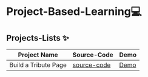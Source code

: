 #  Project-Based-Learning💻

[](https://cdn-media-2.freecodecamp.org/w1280/60599216687d62084bf6ac9e.jpg)


## Projects-Lists ✨


| Project Name | Source-Code |   Demo   |
| --- | --- | --- |
| Build a Tribute Page | [source-code](https://github.com/Aj7t/Project-Based-Learning/tree/main/CSS3/Tribute%20Page) |   [Demo](https://codepen.io/aj7t/pen/OJWYLOj)  |
 
